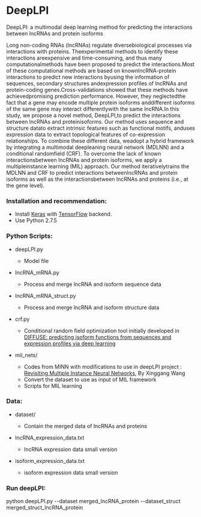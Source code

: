 # DeepLPI

DeepLPI: a multimodal deep learning method for predicting the interactions between lncRNAs and protein isoforms

Long   non-coding   RNAs   (lncRNAs)   regulate   diversebiological   processes   via   interactions   with   proteins.   Theexperimental   methods   to   identify   these   interactions   areexpensive and time-consuming, and thus many computationalmethods  have  been  proposed  to  predict  the  interactions.Most  of  these  computational  methods  are  based  on  knownlncRNA-protein  interactions  to  predict  new  interactions  byusing the information of sequences, secondary structures andexpression  profiles  of  lncRNAs  and  protein-coding  genes.Cross-validations  showed  that  these  methods  have  achievedpromising  prediction  performance.  However,  they  neglectedthe fact that a gene may encode multiple protein isoforms anddifferent isoforms of the same gene may interact differentlywith the same lncRNA.In  this  study,  we  propose  a  novel  method,  DeepLPI,to  predict  the  interactions  between  lncRNAs  and  proteinisoforms.   Our   method   uses   sequence   and   structure   datato  extract  intrinsic  features  such  as  functional  motifs,  anduses  expression  data  to  extract  topological  features  of  co-expression relationships. To combine these different data, weadopt a hybrid framework by integrating a multimodal deepleaning neural network (MDLNN) and a conditional randomfield  (CRF).  To  overcome  the  lack  of  known  interactionsbetween lncRNAs and protein isoforms, we apply a multipleinstance  learning  (MIL)  approach.  Our  method  iterativelytrains the MDLNN and CRF to predict interactions betweenlncRNAs  and  protein  isoforms  as  well  as  the  interactionsbetween lncRNAs and proteins (i.e., at the gene level).


### Installation and recommendation: 
- Install [Keras](https://keras.io/) with [TensorFlow](https://keras.io/backend/) backend.
- Use Python 2.7.5

### Python Scripts:
- deepLPI.py
  - Model file

- lncRNA_mRNA.py
  - Process and merge lncRNA and isoform sequence data

- lncRNA_mRNA_struct.py
  - Process and merge lncRNA and isoform structure data

- crf.py
  - Conditional random field optimization tool initially developed in [DIFFUSE: predicting isoform functions from sequences and expression profiles via deep learning](https://doi.org/10.1093/bioinformatics/btz367) 

- mil_nets/
  - Codes from MINN with modifications to use in deepLPI project : [Revisiting Multiple Instance Neural Networks](http://mclab.eic.hust.edu.cn/~xwang/index.htm), By Xinggang Wang
  - Convert the dataset to use as input of MIL framework  
  - Scripts for MIL learning


### Data:
- dataset/
  - Contain the merged data of lncRNAs and proteins

- lncRNA_expression_data.txt
  - lncRNA expression data small version

- isoform_expression_data.txt
  - isoform expression data small version


### Run deepLPI:
python deepLPI.py --dataset merged_lncRNA_protein --dataset_struct merged_struct_lncRNA_protein





